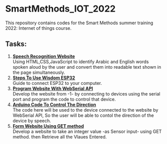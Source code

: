 # SmartMethods_IOT_2022
This repository contains codes for the Smart Methods summer training 2022: Internet of things course.

## Tasks:
1. [**Speech Recognition Website**](https://github.com/daad15/SmartMethods_IOT_2022/tree/main/SpeechRecognitionWebsite)<br>
  Using HTML,CSS,JavaScript to identify Arabic and English words spoken aloud by the user and convert them into readable text shown in the page simultaneously.
2. [**Steps To Use Wisdom ESP32**](https://github.com/daad15/SmartMethods_IOT_2022/tree/main/HowToUseESP32)<br>
  Guide to connect ESP32 to your computer. 
3. [**Program Website With WebSerial API**](https://github.com/daad15/SmartMethods_IOT_2022/tree/main/WebSerialAPI)<br>
  Develop the website from -1- by connecting to devices using the serial port and program the code to control that device.
4. [**Arduino Code To Control The Direction**](https://github.com/daad15/SmartMethods_IOT_2022/tree/main/ArduinoControlCode)<br>
  The code here will be used to the device connected to the website by WebSerial API, So the user will be able to contol the direction of the device by speech.
5. [**Form Website Using GET method**](https://github.com/daad15/SmartMethods_IOT_2022/tree/main/FormWebsite_GET)<br>
  Develop a website to take an integer value -as Sensor input- using GET method. then Retrieve all the Vlaues Entered. 

